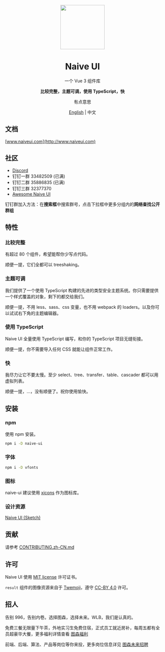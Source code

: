 <p align="center">
  <img width="144px" src="https://naiveui.oss-cn-hongkong.aliyuncs.com/naivelogo.svg" />
</p>

<h1 align="center">Naive UI</h1>
<p align="center">一个 Vue 3 组件库</p>
<p align="center"><b>比较完整，主题可调，使用 TypeScript，快</b></p>
<p align="center">有点意思</p>

<p align="center"><a href="README.md">English</a> | 中文</p>

## 文档

[www.naiveui.com](http://www.naiveui.com)

## 社区

- [Discord](https://discord.gg/Pqv7Mev5Dd)
- 钉钉一群 33482509 (已满)
- 钉钉二群 35886835 (已满)
- 钉钉三群 32377370
- [Awesome Naive UI](https://github.com/naive-ui/awesome-naive)

钉钉群加入方法：在**搜索框**中搜索群号，点击下拉框中更多分组内的**网络查找公开群组**

## 特性

### 比较完整

有超过 80 个组件，希望能帮你少写点代码。

顺便一提，它们全都可以 treeshaking。

### 主题可调

我们提供了一个使用 TypeScript 构建的先进的类型安全主题系统。你只需要提供一个样式覆盖的对象，剩下的都交给我们。

顺便一提，不用 less、sass、css 变量，也不用 webpack 的 loaders。以及你可以试试右下角的主题编辑器。

### 使用 TypeScript

Naive UI 全量使用 TypeScript 编写，和你的 TypeScript 项目无缝衔接。

顺便一提，你不需要导入任何 CSS 就能让组件正常工作。

### 快

我尽力让它不要太慢。至少 select、tree、transfer、table、cascader 都可以用虚拟列表。

顺便一提，...，没有顺便了。祝你使用愉快。

## 安装

### npm

使用 npm 安装。

```bash
npm i -D naive-ui
```

### 字体

```bash
npm i -D vfonts
```

### 图标

naive-ui 建议使用 [xicons](https://www.xicons.org) 作为图标库。

### 设计资源

[Naive UI (Sketch)](https://naive-ui.oss-accelerate.aliyuncs.com/NaiveUI-Design-Library%28Square-Corner%29.sketch)

## 贡献

请参考 [CONTRIBUTING.zh-CN.md](https://github.com/TuSimple/naive-ui/blob/main/CONTRIBUTING.zh-CN.md)

## 许可

Naive UI 使用 [MIT license](https://opensource.org/licenses/MIT) 许可证书。

`result` 组件的图像资源来自于 [Twemoji](https://github.com/twitter/twemoji)，遵守 [CC-BY 4.0](https://creativecommons.org/licenses/by/4.0/) 许可。

## 招人

告别 996，告别内卷。选择图森，选择未来。WLB，我们是认真的。

免费三餐无限量下午茶，外地实习生免费住宿，正式员工就近房补，每周五都有全员超豪华大餐，更多福利详情查看 [图森福利](https://app.mokahr.com/campus_apply/tusenweilai/3232#/?anchorName=5583330542&sourceToken=)

前端、后端、算法、产品等岗位等你来投，更多岗位信息详见 [图森未来招聘](https://app.mokahr.com/campus_apply/tusenweilai/3232#/)
